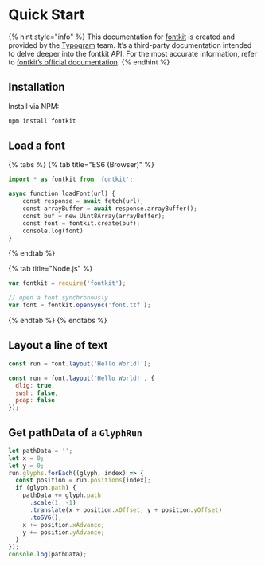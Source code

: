 # Quick Start

{% hint style="info" %}
This documentation for [fontkit](https://github.com/foliojs/fontkit) is created and provided by the [Typogram](https://typogram.co/) team. It’s a third-party documentation intended to delve deeper into the fontkit API. For the most accurate information, refer to [fontkit’s official documentation](https://github.com/foliojs/fontkit#readme).
{% endhint %}

## Installation

Install via NPM:

```bash
npm install fontkit
```

## Load a font

{% tabs %}
{% tab title="ES6 (Browser)" %}
```python
import * as fontkit from 'fontkit';

async function loadFont(url) {
    const response = await fetch(url);
    const arrayBuffer = await response.arrayBuffer();
    const buf = new Uint8Array(arrayBuffer);
    const font = fontkit.create(buf);
    console.log(font)
}
```
{% endtab %}

{% tab title="Node.js" %}
```javascript
var fontkit = require('fontkit');

// open a font synchronously
var font = fontkit.openSync('font.ttf');
```
{% endtab %}
{% endtabs %}

## Layout a line of text

```javascript
const run = font.layout('Hello World!');
```

```javascript
const run = font.layout('Hello World!', {
  dlig: true,
  swsh: false,
  pcap: false
});
```

## Get pathData of a `GlyphRun`

```javascript
let pathData = '';
let x = 0;
let y = 0;
run.glyphs.forEach((glyph, index) => {
  const position = run.positions[index];
  if (glyph.path) {
    pathData += glyph.path
      .scale(1, -1)
      .translate(x + position.xOffset, y + position.yOffset)
      .toSVG();
    x += position.xAdvance;
    y += position.yAdvance;
  }
});
console.log(pathData);
```
